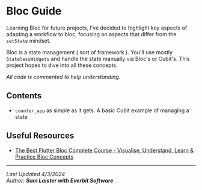 # Bloc Guide

Learning Bloc for future projects, I've decided to highlight key aspects of adapting a workflow to bloc, focusing on aspects that differ from the `setState` mindset.

Bloc is a state management ( sort of framework ). You'll use mostly `StatelessWidgets` and handle the state manually via Bloc's or Cubit's. This project hopes to dive into all these concepts.

<i>All code is commented to help understanding.</i>

## Contents
 - `counter_app` as simple as it gets. A basic Cubit example of managing a state


## Useful Resources
 - [ The Best Flutter Bloc Complete Course - Visualise, Understand, Learn & Practice Bloc Concepts ](https://www.youtube.com/watch?v=THCkkQ-V1-8)

<hr>
<i>Last Updated 4/3/2024<br>
Author: <strong>Sam Laister with Everbit Software</strong></i>